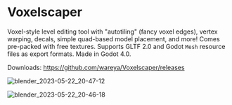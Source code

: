 # Voxelscaper

Voxel-style level editing tool with "autotiling" (fancy voxel edges), vertex warping, decals, simple quad-based model placement, and more! Comes pre-packed with free textures. Supports GLTF 2.0 and Godot `Mesh` resource files as export formats. Made in Godot 4.0.

Downloads: https://github.com/wareya/Voxelscaper/releases

![blender_2023-05-22_20-47-12](https://github.com/wareya/Voxelscaper/assets/585488/f60fa53f-b71f-4590-9a9a-63b7b87484de)

![blender_2023-05-22_20-46-18](https://github.com/wareya/Voxelscaper/assets/585488/3d980eaf-e96b-47c6-a40e-e59e9e88ce6e)


